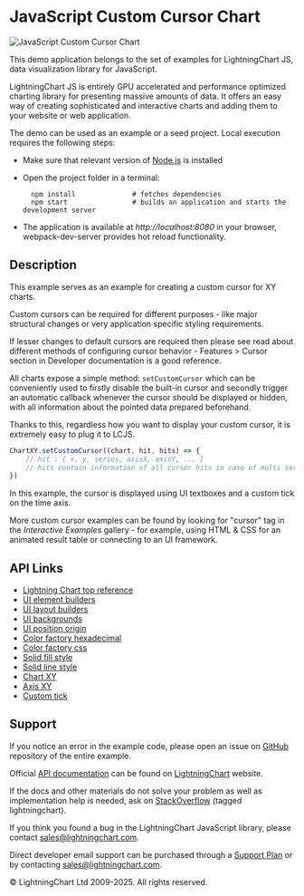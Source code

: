 # JavaScript Custom Cursor Chart

![JavaScript Custom Cursor Chart](CustomCursor-darkGold.png)

This demo application belongs to the set of examples for LightningChart JS, data visualization library for JavaScript.

LightningChart JS is entirely GPU accelerated and performance optimized charting library for presenting massive amounts of data. It offers an easy way of creating sophisticated and interactive charts and adding them to your website or web application.

The demo can be used as an example or a seed project. Local execution requires the following steps:

-   Make sure that relevant version of [Node.js](https://nodejs.org/en/download/) is installed
-   Open the project folder in a terminal:

          npm install              # fetches dependencies
          npm start                # builds an application and starts the development server

-   The application is available at _http://localhost:8080_ in your browser, webpack-dev-server provides hot reload functionality.


## Description

This example serves as an example for creating a custom cursor for XY charts.

Custom cursors can be required for different purposes - like major structural changes or very application specific styling requirements.

If lesser changes to default cursors are required then please see read about different methods of configuring cursor behavior - Features > Cursor section in Developer documentation is a good reference.

All charts expose a simple method: `setCustomCursor` which can be conveniently used to firstly disable the built-in cursor and secondly trigger an automatic callback whenever the cursor should be displayed or hidden, with all information about the pointed data prepared beforehand.

Thanks to this, regardless how you want to display your custom cursor, it is extremely easy to plug it to LCJS.

```ts
ChartXY.setCustomCursor((chart, hit, hits) => {
    // hit : { x, y, series, axisX, axisY, ... }
    // hits contain information of all cursor hits in case of multi series cursors
})
```

In this example, the cursor is displayed using UI textboxes and a custom tick on the time axis.

More custom cursor examples can be found by looking for "cursor" tag in the _Interactive Examples_ gallery - for example, using HTML & CSS for an animated result table or connecting to an UI framework.


## API Links

* [Lightning Chart top reference]
* [UI element builders]
* [UI layout builders]
* [UI backgrounds]
* [UI position origin]
* [Color factory hexadecimal]
* [Color factory css]
* [Solid fill style]
* [Solid line style]
* [Chart XY]
* [Axis XY]
* [Custom tick]


## Support

If you notice an error in the example code, please open an issue on [GitHub][0] repository of the entire example.

Official [API documentation][1] can be found on [LightningChart][2] website.

If the docs and other materials do not solve your problem as well as implementation help is needed, ask on [StackOverflow][3] (tagged lightningchart).

If you think you found a bug in the LightningChart JavaScript library, please contact sales@lightningchart.com.

Direct developer email support can be purchased through a [Support Plan][4] or by contacting sales@lightningchart.com.

[0]: https://github.com/Arction/
[1]: https://lightningchart.com/lightningchart-js-api-documentation/
[2]: https://lightningchart.com
[3]: https://stackoverflow.com/questions/tagged/lightningchart
[4]: https://lightningchart.com/support-services/

© LightningChart Ltd 2009-2025. All rights reserved.


[Lightning Chart top reference]: https://lightningchart.com/js-charts/api-documentation/v8.0.1/interfaces/LightningChart.html
[UI element builders]: https://lightningchart.com/js-charts/api-documentation/v8.0.1/variables/UIElementBuilders.html
[UI layout builders]: https://lightningchart.com/js-charts/api-documentation/v8.0.1/variables/UILayoutBuilders.html
[UI backgrounds]: https://lightningchart.com/js-charts/api-documentation/v8.0.1/variables/UIBackgrounds.html
[UI position origin]: https://lightningchart.com/js-charts/api-documentation/v8.0.1/variables/UIOrigins.html
[Color factory hexadecimal]: https://lightningchart.com/js-charts/api-documentation/v8.0.1/functions/ColorHEX.html
[Color factory css]: https://lightningchart.com/js-charts/api-documentation/v8.0.1/functions/ColorCSS.html
[Solid fill style]: https://lightningchart.com/js-charts/api-documentation/v8.0.1/classes/SolidFill.html
[Solid line style]: https://lightningchart.com/js-charts/api-documentation/v8.0.1/classes/SolidLine.html
[Chart XY]: https://lightningchart.com/js-charts/api-documentation/v8.0.1/classes/ChartXY.html
[Axis XY]: https://lightningchart.com/js-charts/api-documentation/v8.0.1/classes/Axis.html
[Custom tick]: https://lightningchart.com/js-charts/api-documentation/v8.0.1/classes/CustomTick.html

